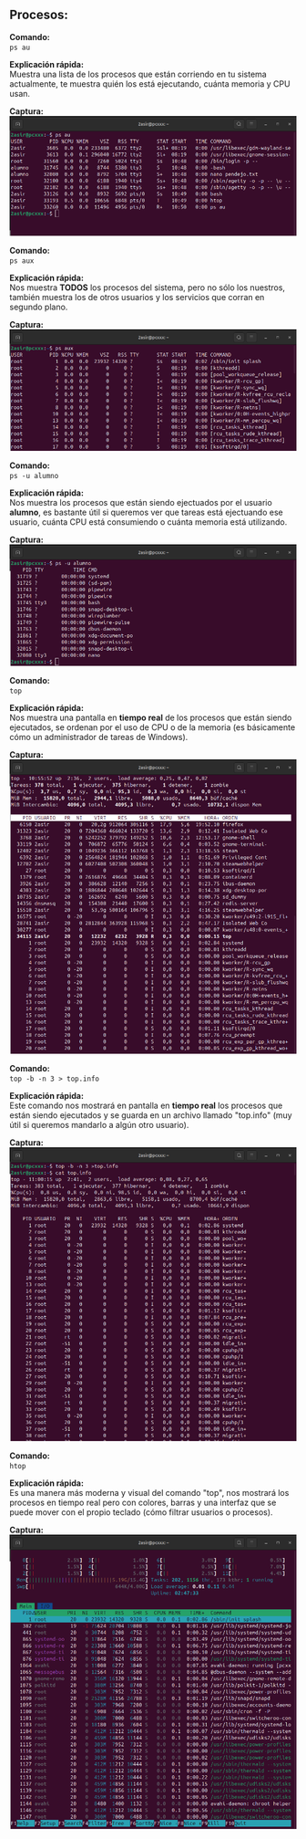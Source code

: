 ##  Procesos:

**Comando:**  
`ps au`

**Explicación rápida:**  
Muestra una lista de los procesos que están corriendo en tu sistema actualmente, te muestra quién los está ejecutando, cuánta memoria y CPU usan.

**Captura:**  
![PS1](img/PS1.png)

**Comando:**  
`ps aux`

**Explicación rápida:**  
Nos muestra **TODOS** los procesos del sistema, pero no sólo los nuestros, también muestra los de otros usuarios y los servicios que corran en segundo plano. 

**Captura:**  
![PS2](img/PS2.png)

**Comando:**  
`ps -u alumno`

**Explicación rápida:**  
Nos muestra los procesos que están siendo ejectuados por el usuario **alumno**, es bastante útil si queremos ver que tareas está ejectuando ese usuario, cuánta CPU está consumiendo o cuánta memoria está utilizando.

**Captura:**  
![PS3](img/PS3.png)

**Comando:**  
`top`

**Explicación rápida:**  
Nos muestra una pantalla en **tiempo real** de los procesos que están siendo ejecutados, se ordenan por el uso de CPU o de la memoria (es básicamente cómo un administrador de tareas de Windows).

**Captura:**  
![TOP1](img/TOP1.png)

**Comando:**  
`top -b -n 3 > top.info`

**Explicación rápida:**  
Este comando nos mostrará en pantalla en **tiempo real** los procesos que están siendo ejecutados y se guarda en un archivo llamado "top.info" (muy útil si queremos mandarlo a algún otro usuario).

**Captura:**  
![TOP2](img/TOP2.png)

**Comando:**  
`htop`

**Explicación rápida:**  
Es una manera más moderna y visual del comando "top", nos mostrará los procesos en tiempo real pero con colores, barras y una interfaz que se puede mover con el propio teclado (cómo filtrar usuarios o procesos).

**Captura:**  
![TOP3](img/TOP3.png)
